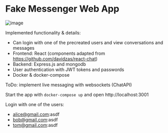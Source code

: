 # Fake Messenger Web App

![image](https://user-images.githubusercontent.com/8950027/124102909-7425fd00-da69-11eb-8323-2d42bc81ac09.png)


Implemented functionality & details:
- Can login with one of the precreated users and view conversations and messages
- Frontend: React (components adapted from https://github.com/davidzas/react-chat)
- Backend: Express.js and mongodb
- User authentication with JWT tokens and passwords
- Docker & docker-compose

ToDo: implement live messaging with websockets (ChatAPI)

Start the app with `docker-compose up` and open http://localhost:3001

Login with one of the users:
- alice@gmail.com:asdf
- bob@gmail.com:asdf
- tom@gmail.com:asdf
